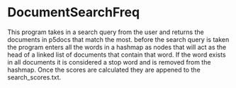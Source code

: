# DocumentSearchFreq

This program takes in a search query from the user and returns the documents in p5docs that match the most. 
before the search query is taken the program enters all the words in a hashmap as nodes that will act as the head of a linked list of documents that contain that word.
If the word exists in all documents it is considered a stop word and is removed from the hashmap.
Once the scores are calculated they are appened to the search_scores.txt.
